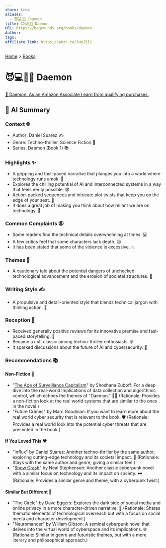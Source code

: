 ```yaml
---
share: true
aliases:
  - 😈💻👹🤖 Daemon
title: 😈💻👹🤖 Daemon
URL: https://bagrounds.org/books/daemon
Author: 
tags: 
affiliate link: https://amzn.to/3HnI5lj
---
```

[Home](../index.md) > [Books](./index.md)  
# 😈💻👹🤖 Daemon  
[🛒 Daemon. As an Amazon Associate I earn from qualifying purchases.](https://amzn.to/3HnI5lj)  
  
## 🤖 AI Summary  
### Context 🌐  
* Author: Daniel Suarez ✍️  
* Genre: Techno-thriller, Science Fiction 🤖  
* Series: Daemon (Book 1) 📚  
  
### Highlights ✨  
* A gripping and fast-paced narrative that plunges you into a world where technology runs amok. 🤯  
* Explores the chilling potential of AI and interconnected systems in a way that feels eerily possible. 😨  
* Action-packed sequences and intricate plot twists that keep you on the edge of your seat. 🎢  
* It does a great job of making you think about how reliant we are on technology. 🧐  
  
### Common Complaints 😩  
* Some readers find the technical details overwhelming at times. 💻  
* A few critics feel that some characters lack depth. 😐  
* It has been stated that some of the violence is excessive. 💥  
  
### Themes 💭  
* A cautionary tale about the potential dangers of unchecked technological advancement and the erosion of societal structures. 🚨  
  
### Writing Style ✍️  
* A propulsive and detail-oriented style that blends technical jargon with thrilling action. 🚀  
  
### Reception 🥳  
* Received generally positive reviews for its innovative premise and fast-paced storytelling. 🤩  
* Became a cult classic among techno-thriller enthusiasts. 🤓  
* It sparked discussions about the future of AI and cybersecurity. 💬  
  
### Recommendations 📚  
#### Non-Fiction 📖  
* "[The Age of Surveillance Capitalism](./the-age-of-surveillance-capitalism.md)" by Shoshana Zuboff: For a deep dive into the real-world implications of data collection and algorithmic control, which echoes the themes of "Daemon." 🕵️‍♀️ (Rationale: Provides a non-fiction look at the real world systems that are similar to the ones in the novel.)  
* "Future Crimes" by Marc Goodman: If you want to learn more about the real world cyber security that is relevant to the book. 🛡️ (Rationale: Provides a real world look into the potential cyber threats that are presented in the book.)  
  
#### If You Loved This ❤️  
* "Influx" by Daniel Suarez: Another techno-thriller by the same author, exploring cutting-edge technology and its societal impact. 🧬 (Rationale: Stays with the same author and genre, giving a similar feel.)  
* "[Snow Crash](./snow-crash.md)" by Neal Stephenson: Another classic cyberpunk novel with a similar focus on technology and its impact on society. 🕶️ (Rationale: Provides a similar genre and theme, with a cyberpunk twist.)  
  
#### Similar But Different 🔄  
* "The Circle" by Dave Eggers: Explores the dark side of social media and online privacy in a more character-driven narrative. 📱 (Rationale: Shares thematic elements of technological overreach but with a focus on social media and character development.)  
* "Neuromancer" by William Gibson: A seminal cyberpunk novel that delves into the virtual world of cyberspace and its implications. 🌐 (Rationale: Similar in genre and futuristic themes, but with a more literary and philosophical approach.)